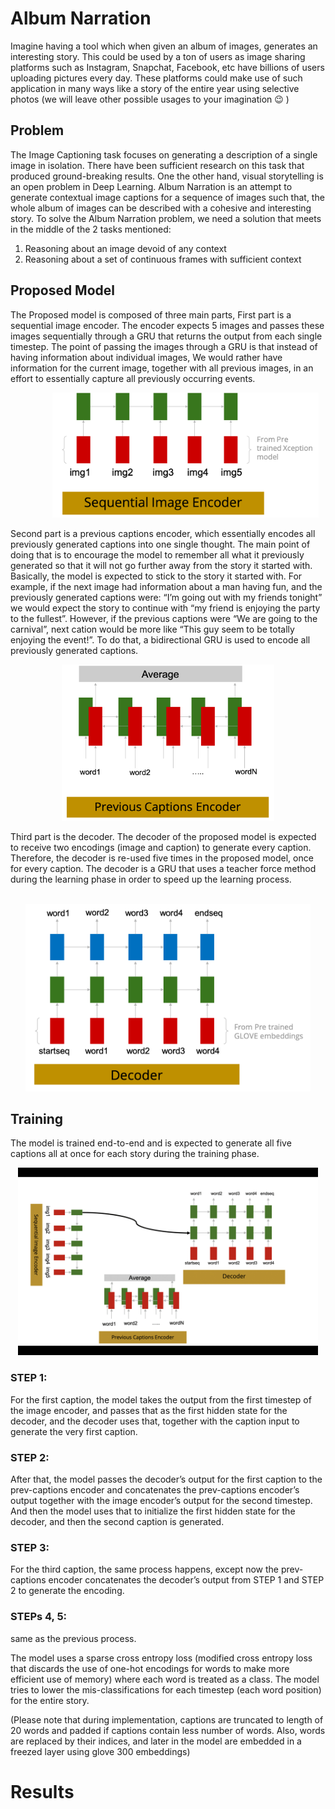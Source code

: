 
# Album Narration
Imagine having a tool which when given an album of images, generates an interesting story. This could be used by a ton of users as image sharing platforms such as Instagram, Snapchat, Facebook, etc have billions of users uploading pictures every day. These platforms could make use of such application in many ways like a story of the entire year using selective photos (we will leave other possible usages to your imagination :wink: )
## Problem
The Image Captioning task focuses on generating a description of a single image in isolation. There have been sufficient research on this task that produced ground-breaking results. One the other hand, visual storytelling is an open problem in Deep Learning. Album Narration is an attempt to generate contextual image captions for a sequence of images such that, the whole album of images can be described with a cohesive and interesting story.
To solve the Album Narration problem, we need a solution that meets in the middle of the 2 tasks mentioned:
1. Reasoning about an image devoid of any context
1. Reasoning about a set of continuous frames with sufficient context


## Proposed Model
The Proposed model is composed of three main parts, First part is a sequential image encoder. The encoder expects 5 images and passes these images sequentially through a GRU that returns the output from each single timestep. The point of passing the images through a GRU is that instead of having information about individual  images, We would rather have information for the current image, together with all previous images, in an effort to essentially capture all previously occurring events.
<p align="center">&emsp;&emsp;&emsp;&emsp;<img src="images/imageEncoder.png" height="200"><p>

Second part is a previous captions encoder, which essentially encodes all previously generated captions into one single thought. The main point of doing that is to encourage the model to remember all what it previously generated so that it will not go further away from the story it started with. Basically, the model is expected to stick to the story it started with. For example, if the next image had information about a man having fun, and the previously generated captions were: “I’m going out with my friends tonight” we would expect the story to continue with “my friend is enjoying the party to the fullest”. However, if the previous captions were “We are going to the carnival”, next cation would be more like “This guy seem to be totally enjoying the event!”. To do that, a bidirectional GRU is used to encode all previously generated captions.
<p align="center" ><img src="images/prevCapEncoder.png" height="250"><p>

Third part is the decoder. The decoder of the proposed model is expected to receive two encodings (image and caption) to generate every caption. Therefore, the decoder is re-used five times in the proposed model, once for every caption. The decoder is a GRU that uses a teacher force method during the learning phase in order to speed up the learning process.
<p align="center">&emsp;&emsp;&emsp;&emsp;&emsp;&emsp;<img src="images/decoder.png" height="300"><p>

## Training
The model is trained end-to-end and is expected to generate all five captions all at once for each story during the training phase. 

<p align="center" ><img src="images/training.gif" height="300"><p>

### STEP 1:
For the first caption, the model takes the output from the first timestep of the image encoder, and passes that as the first hidden state for the decoder, and the decoder uses that, together with the caption input to generate the very first caption. 

### STEP 2:
After that, the model passes the decoder’s output for the first caption to the prev-captions encoder and concatenates the prev-captions encoder’s output together with the image encoder’s output for the second timestep. And then the model uses that to initialize the first hidden state for the decoder, and then the second caption is generated.
###  STEP 3:
For the third caption, the same process happens, except now the prev-captions encoder concatenates the decoder’s output from STEP 1 and STEP 2 to generate the encoding. 
### STEPs 4, 5:
same as the previous process.

The model uses a sparse cross entropy loss (modified cross entropy loss that discards the use of one-hot encodings for words to make more efficient use of memory) where each word is treated as a class.  The model tries to lower the mis-classifications for each timestep (each word position) for the entire story.

(Please note that during implementation, captions are truncated to length of 20 words and padded if captions contain less number of words. Also, words are replaced by their indices, and later in the model are embedded in a freezed layer using glove 300 embeddings)

# Results
